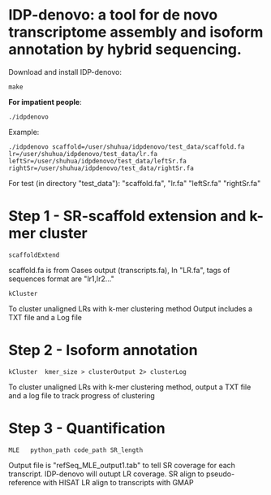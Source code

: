 # IDP-denovo: a tool for de novo transcriptome assembly and isoform annotation by hybrid sequencing.

Download and install IDP-denovo:

```make```


**For impatient people**: 

```./idpdenovo  ```

Example:

```
./idpdenovo scaffold=/user/shuhua/idpdenovo/test_data/scaffold.fa lr=/user/shuhua/idpdenovo/test_data/lr.fa leftSr=/user/shuhua/idpdenovo/test_data/leftSr.fa rightSr=/user/shuhua/idpdenovo/test_data/rightSr.fa 
```

For test (in directory "test_data"): "scaffold.fa", "lr.fa" "leftSr.fa" "rightSr.fa"
 
 
 
# Step 1 - SR-scaffold extension and k-mer cluster

``` scaffoldExtend ```



scaffold.fa is from Oases output (transcripts.fa), In "LR.fa", tags of sequences format are "lr1,lr2..."

```kCluster ```
        
To cluster unaligned LRs with k-mer clustering method Output includes a TXT file and a Log file
 
 
# Step 2 - Isoform annotation

 ```kCluster  kmer_size > clusterOutput 2> clusterLog ```

         
To cluster unaligned LRs with k-mer clustering method, output a TXT file and a log file to track progress of clustering
 
 
# Step 3 - Quantification

 ```MLE   python_path code_path SR_length  ```

 
Output file is "refSeq_MLE_output1.tab" to tell SR coverage for each transcript. IDP-denovo will outupt LR coverage. SR align to pseudo-reference with HISAT LR align to transcripts with GMAP
